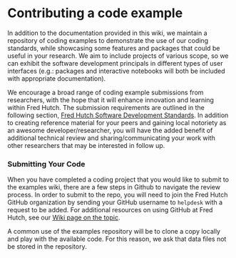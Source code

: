 # Contributing a code example

In addition to the documentation provided in this wiki, we maintain a repository of coding examples to demonstrate the use of our coding standards, while showcasing some features and packages that could be useful in your research. We aim to include projects of various scope, so we can exhibit the software development principals in different types of user interfaces (e.g.: packages and interactive notebooks will both be included with appropriate documentation).

We encourage a broad range of coding example submissions from researchers, with the hope that it will enhance innovation and learning within Fred Hutch. The submission requirements are outlined in the following section, [Fred Hutch Software Development Standards](#fred-hutch-software-development-standards). In addition to creating reference material for your peers and gaining local notoriety as an awesome developer/researcher, you will have the added benefit of additional technical review and sharing/communicating your work with other researchers that may be interested in follow up.

### Submitting Your Code
When you have completed a coding project that you would like to submit to the examples wiki, there are a few steps in Github to navigate the review process. In order to submit to the repo, you will need to join the Fred Hutch GitHub organization by sending your GitHub username to `helpdesk` with a request to be added. For additional resources on using GitHub at Fred Hutch, see our [Wiki page on the topic](/scicomputing/software_managecode/).

A common use of the examples repository will be to clone a copy locally and play with the available code. For this reason, we ask that data files not be stored in the repository.
